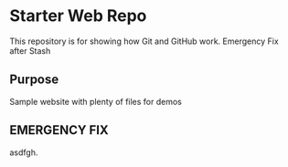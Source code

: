 # Starter Web Repo

This repository is for showing how Git and GitHub work. Emergency Fix after Stash

## Purpose

Sample website with plenty of files for demos

## EMERGENCY FIX

asdfgh.